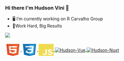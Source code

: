 ### Hi there I'm Hudson Vini 👋

- 🖥 I’m currently working on R Carvalho Group 
-  🦾Work Hard, Big Results
<div align="left">
  <a href="https://github.com/hudsonvini">
  <img height="180em" src="https://github-readme-stats.vercel.app/api?username=hudsonvini&show_icons=true&theme=vue&include_all_commits=true&count_private=true"/>
  <!--<img height="180em" src="https://github-readme-stats.vercel.app/api/top-langs/?username=hudsonvini&layout=compact&langs_count=7&theme=vue"/>-->
</div>

<div style="display: inline_block"><br>
  <img align="center" alt="Hudson-HTML" height="40" width="50" src="https://raw.githubusercontent.com/devicons/devicon/master/icons/html5/html5-original.svg">
  <img align="center" alt="Hudson-CSS" height="40" width="50" src="https://raw.githubusercontent.com/devicons/devicon/master/icons/css3/css3-original.svg">
   <img align="center" alt="Hudson-Js" height="40" width="50" src="https://raw.githubusercontent.com/devicons/devicon/master/icons/javascript/javascript-plain.svg">
  <img align="center" alt="Hudson-Vue" height="40" width="50" src="https://cdn.jsdelivr.net/gh/devicons/devicon/icons/vuejs/vuejs-original.svg">
  <img align="center" alt="Hudson-Nuxt" height="40" width="50" src="https://cdn.jsdelivr.net/gh/devicons/devicon/icons/nuxtjs/nuxtjs-original.svg">
</div>
